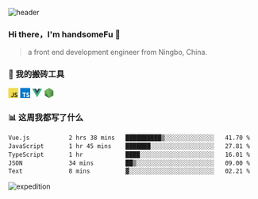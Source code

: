 ![header](https://raw.githubusercontent.com/fzq1998/fzq1998/master/header.png)

### Hi there，I'm handsomeFu 👋

> a front end development engineer from Ningbo, China.

### 🔧 我的搬砖工具
<code><img height="20" src="https://raw.githubusercontent.com/github/explore/80688e429a7d4ef2fca1e82350fe8e3517d3494d/topics/javascript/javascript.png" alt="javascript"></code>
<code><img height="20" src="https://raw.githubusercontent.com/github/explore/80688e429a7d4ef2fca1e82350fe8e3517d3494d/topics/typescript/typescript.png" alt="typescript"></code>
<code><img height="20" src="https://raw.githubusercontent.com/github/explore/80688e429a7d4ef2fca1e82350fe8e3517d3494d/topics/vue/vue.png" alt="vue"></code>
<code><img height="20" src="https://raw.githubusercontent.com/github/explore/80688e429a7d4ef2fca1e82350fe8e3517d3494d/topics/nodejs/nodejs.png" alt="nodejs"></code>



### 📊 这周我都写了什么
<!--START_SECTION:waka-->

```txt
Vue.js           2 hrs 38 mins   ██████████▒░░░░░░░░░░░░░░   41.70 %
JavaScript       1 hr 45 mins    ███████░░░░░░░░░░░░░░░░░░   27.81 %
TypeScript       1 hr            ████░░░░░░░░░░░░░░░░░░░░░   16.01 %
JSON             34 mins         ██▒░░░░░░░░░░░░░░░░░░░░░░   09.00 %
Text             8 mins          ▓░░░░░░░░░░░░░░░░░░░░░░░░   02.21 %
```

<!--END_SECTION:waka-->


![expedition](https://raw.githubusercontent.com/fzq1998/fzq1998/master/expedition.gif)

